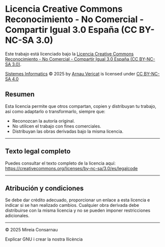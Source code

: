 # Licencia Creative Commons Reconocimiento - No Comercial - Compartir Igual 3.0 España (CC BY-NC-SA 3.0)

Este trabajo está licenciado bajo la [Licencia Creative Commons Reconocimiento - No Comercial - Compartir Igual 3.0 España (CC BY-NC-SA 3.0)](https://creativecommons.org/licenses/by-nc-sa/3.0/es/).

<a href="https://arnauvericat.github.io/SIPJ1/">Sistemes Informatics</a> © 2025 by <a href="https://github.com/arnauvericathttps://github.com/arnauvericat">Arnau Vericat</a> is licensed under <a href="https://creativecommons.org/licenses/by-nc-sa/4.0/">CC BY-NC-SA 4.0</a><img src="https://mirrors.creativecommons.org/presskit/icons/cc.svg" alt="" style="max-width: 1em;max-height:1em;margin-left: .2em;"><img src="https://mirrors.creativecommons.org/presskit/icons/by.svg" alt="" style="max-width: 1em;max-height:1em;margin-left: .2em;"><img src="https://mirrors.creativecommons.org/presskit/icons/nc.svg" alt="" style="max-width: 1em;max-height:1em;margin-left: .2em;"><img src="https://mirrors.creativecommons.org/presskit/icons/sa.svg" alt="" style="max-width: 1em;max-height:1em;margin-left: .2em;">

## Resumen

Esta licencia permite que otros compartan, copien y distribuyan tu trabajo, así como adaptarlo o transformarlo, siempre que:  

- Reconozcan la autoría original.  
- No utilicen el trabajo con fines comerciales.  
- Distribuyan las obras derivadas bajo la misma licencia.  

---

## Texto legal completo

Puedes consultar el texto completo de la licencia aquí:  
https://creativecommons.org/licenses/by-nc-sa/3.0/es/legalcode

---

## Atribución y condiciones

Se debe dar crédito adecuado, proporcionar un enlace a esta licencia e indicar si se han realizado cambios. Cualquier obra derivada debe distribuirse con la misma licencia y no se pueden imponer restricciones adicionales.

---

© 2025 Mireia Consarnau


Explicar GNU i crear la nostra llicència
